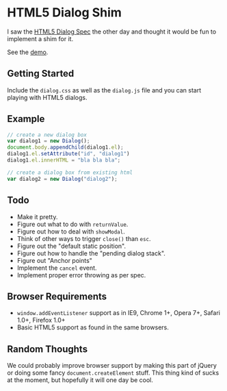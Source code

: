 # HTML5 Dialog Shim

I saw the [HTML5 Dialog Spec](http://dev.w3.org/html5/spec/commands.html#the-dialog-element) the other day and thought it would be fun to implement a shim for it.

See the [demo](http://xjamundx.github.com/html5-dialog-shim/).

## Getting Started

Include the `dialog.css` as well as the `dialog.js` file and you can start playing with HTML5 dialogs.

## Example

```javascript
// create a new dialog box
var dialog1 = new Dialog();
document.body.appendChild(dialog1.el);
dialog1.el.setAttribute("id", "dialog1")
dialog1.el.innerHTML = "bla bla bla";

// create a dialog box from existing html
var dialog2 = new Dialog("dialog2");
```

## Todo

- Make it pretty.
- Figure out what to do with `returnValue`.
- Figure out how to deal with `showModal`.
- Think of other ways to trigger `close()` than `esc`.
- Figure out the "default static position".
- Figure out how to handle the "pending dialog stack".
- Figure out "Anchor points"
- Implement the `cancel` event.
- Implement proper error throwing as per spec.

## Browser Requirements

- `window.addEventListener` support as in IE9, Chrome 1+, Opera 7+, Safari 1.0+, Firefox 1.0+
- Basic HTML5 support as found in the same browsers.

## Random Thoughts

We could probably improve browser support by making this part of jQuery or doing some fancy `document.createElement` stuff. This thing kind of sucks at the moment, but hopefully it will one day be cool.